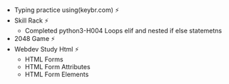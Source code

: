 - Typing practice using(keybr.com) ⚡
- Skill Rack ⚡
  - Completed python3-H004 Loops elif and nested if else statemetns 
- 2048 Game ⚡
- Webdev Study Html ⚡
  - HTML Forms
  - HTML Form Attributes
  - HTML Form Elements

